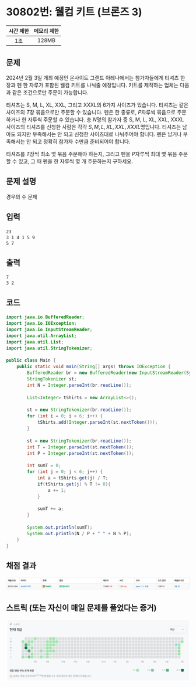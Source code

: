 # 30802번: 웰컴 키트 (브론즈 3)
|시간 제한|메모리 제한|
|:--:|:--:|
|1초|128MB|

## 문제
2024년 2월 3일 개최 예정인 온사이트 그랜드 아레나에서는 참가자들에게 티셔츠 한 장과 펜 한 자루가 포함된 웰컴 키트를 나눠줄 예정입니다. 키트를 제작하는 업체는 다음과 같은 조건으로만 주문이 가능합니다.

티셔츠는 S, M, L, XL, XXL, 그리고 XXXL의 6가지 사이즈가 있습니다. 티셔츠는 같은 사이즈의
$T$장 묶음으로만 주문할 수 있습니다.
펜은 한 종류로,
$P$자루씩 묶음으로 주문하거나 한 자루씩 주문할 수 있습니다.
총
$N$명의 참가자 중 S, M, L, XL, XXL, XXXL 사이즈의 티셔츠를 신청한 사람은 각각
$S, M, L, XL, XXL, XXXL$명입니다. 티셔츠는 남아도 되지만 부족해서는 안 되고 신청한 사이즈대로 나눠주어야 합니다. 펜은 남거나 부족해서는 안 되고 정확히 참가자 수만큼 준비되어야 합니다.

티셔츠를
$T$장씩 최소 몇 묶음 주문해야 하는지, 그리고 펜을
$P$자루씩 최대 몇 묶음 주문할 수 있고, 그 때 펜을 한 자루씩 몇 개 주문하는지 구하세요.

## 문제 설명
경우의 수 문제



## 입력
```
23
3 1 4 1 5 9
5 7
```

## 출력
```
7
3 2
```
## 코드
```java
import java.io.BufferedReader;
import java.io.IOException;
import java.io.InputStreamReader;
import java.util.ArrayList;
import java.util.List;
import java.util.StringTokenizer;

public class Main {
    public static void main(String[] args) throws IOException {
        BufferedReader br = new BufferedReader(new InputStreamReader(System.in));
        StringTokenizer st;
        int N = Integer.parseInt(br.readLine());

        List<Integer> tShirts = new ArrayList<>();

        st = new StringTokenizer(br.readLine());
        for (int i = 0; i < 6; i++) {
            tShirts.add(Integer.parseInt(st.nextToken()));
        }

        st = new StringTokenizer(br.readLine());
        int T = Integer.parseInt(st.nextToken());
        int P = Integer.parseInt(st.nextToken());

        int sumT = 0;
        for (int j = 0; j < 6; j++) {
            int a = tShirts.get(j) / T;
            if(tShirts.get(j) % T != 0){
                a += 1;
            }

            sumT += a;
        }

        System.out.println(sumT);
        System.out.println(N / P + " " + N % P);
    }
}

```

## 채점 결과
![img.png](img.png)

## 스트릭 (또는 자신이 매일 문제를 풀었다는 증거)
![img_1.png](img_1.png)
